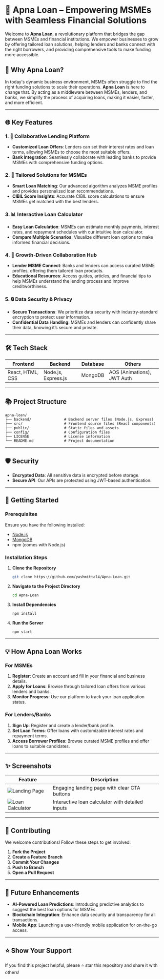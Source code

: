 
# 🌟 **Apna Loan – Empowering MSMEs with Seamless Financial Solutions**

Welcome to **Apna Loan**, a revolutionary platform that bridges the gap between MSMEs and financial institutions. We empower businesses to grow by offering tailored loan solutions, helping lenders and banks connect with the right borrowers, and providing comprehensive tools to make funding more accessible.

## 🚀 **Why Apna Loan?**

In today's dynamic business environment, MSMEs often struggle to find the right funding solutions to scale their operations. **Apna Loan** is here to change that. By acting as a middleware between MSMEs, lenders, and banks, we simplify the process of acquiring loans, making it easier, faster, and more efficient.

---

## 🌐 **Key Features**

### 1. 🤝 **Collaborative Lending Platform**
   - **Customized Loan Offers**: Lenders can set their interest rates and loan terms, allowing MSMEs to choose the most suitable offers.
   - **Bank Integration**: Seamlessly collaborate with leading banks to provide MSMEs with comprehensive funding options.

### 2. 💼 **Tailored Solutions for MSMEs**
   - **Smart Loan Matching**: Our advanced algorithm analyzes MSME profiles and provides personalized loan recommendations.
   - **CIBIL Score Insights**: Accurate CIBIL score calculations to ensure MSMEs get matched with the best lenders.

### 3. 📊 **Interactive Loan Calculator**
   - **Easy Loan Calculation**: MSMEs can estimate monthly payments, interest rates, and repayment schedules with our intuitive loan calculator.
   - **Compare Multiple Scenarios**: Visualize different loan options to make informed financial decisions.

### 4. 🌱 **Growth-Driven Collaboration Hub**
   - **Lender MSME Connect**: Banks and lenders can access curated MSME profiles, offering them tailored loan products.
   - **Educational Resources**: Access guides, articles, and financial tips to help MSMEs understand the lending process and improve creditworthiness.

### 5. 🔒 **Data Security & Privacy**
   - **Secure Transactions**: We prioritize data security with industry-standard encryption to protect user information.
   - **Confidential Data Handling**: MSMEs and lenders can confidently share their data, knowing it’s secure and private.

---

## 🛠️ **Tech Stack**

| **Frontend**    | **Backend**         | **Database** | **Others**                  |
|-----------------|---------------------|--------------|-----------------------------|
| React, HTML, CSS| Node.js, Express.js | MongoDB      | AOS (Animations), JWT Auth  |

---

## 📚 **Project Structure**

```
apna-loan/
├── backend/               # Backend server files (Node.js, Express)
├── src/                   # Frontend source files (React components)
├── public/                # Static files and assets
├── config/                # Configuration files
├── LICENSE                # License information
└── README.md              # Project documentation
```

---

## 🛡️ **Security**

- **Encrypted Data**: All sensitive data is encrypted before storage.
- **Secure API**: Our APIs are protected using JWT-based authentication.

---

## 🔧 **Getting Started**

### **Prerequisites**

Ensure you have the following installed:

- [Node.js](https://nodejs.org/)
- [MongoDB](https://www.mongodb.com/)
- npm (comes with Node.js)

### **Installation Steps**

1. **Clone the Repository**
   ```bash
   git clone https://github.com/yashmittal4/Apna-Loan.git
   ```
2. **Navigate to the Project Directory**
   ```bash
   cd Apna-Loan
   ```
3. **Install Dependencies**
   ```bash
   npm install
   ```
4. **Run the Server**
   ```bash
   npm start
   ```

---

## 💡 **How Apna Loan Works**

### **For MSMEs**
1. **Register**: Create an account and fill in your financial and business details.
2. **Apply for Loans**: Browse through tailored loan offers from various lenders and banks.
3. **Monitor Progress**: Use our platform to track your loan application status.

### **For Lenders/Banks**
1. **Sign Up**: Register and create a lender/bank profile.
2. **Set Loan Terms**: Offer loans with customizable interest rates and repayment terms.
3. **Access Borrower Profiles**: Browse curated MSME profiles and offer loans to suitable candidates.

---

## ✨ **Screenshots**

| **Feature** | **Description** |
|-------------|------------------|
| ![Landing Page](link-to-screenshot) | Engaging landing page with clear CTA buttons |
| ![Loan Calculator](link-to-screenshot) | Interactive loan calculator with detailed inputs |

---

## 🤝 **Contributing**

We welcome contributions! Follow these steps to get involved:

1. **Fork the Project**
2. **Create a Feature Branch** 
3. **Commit Your Changes**
4. **Push to Branch** 
5. **Open a Pull Request**

---

## 🌟 **Future Enhancements**

- **AI-Powered Loan Predictions**: Introducing predictive analytics to suggest the best loan options for MSMEs.
- **Blockchain Integration**: Enhance data security and transparency for all transactions.
- **Mobile App**: Launching a user-friendly mobile application for on-the-go access.

---

## ⭐ **Show Your Support**

If you find this project helpful, please ⭐ star this repository and share it with others!
